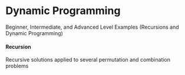 # Dynamic Programming
Beginner, Intermediate, and Advanced Level Examples (Recursions and Dynamic Programming) 


#### Recursion 
Recursive solutions applied to several permutation and combination problems
